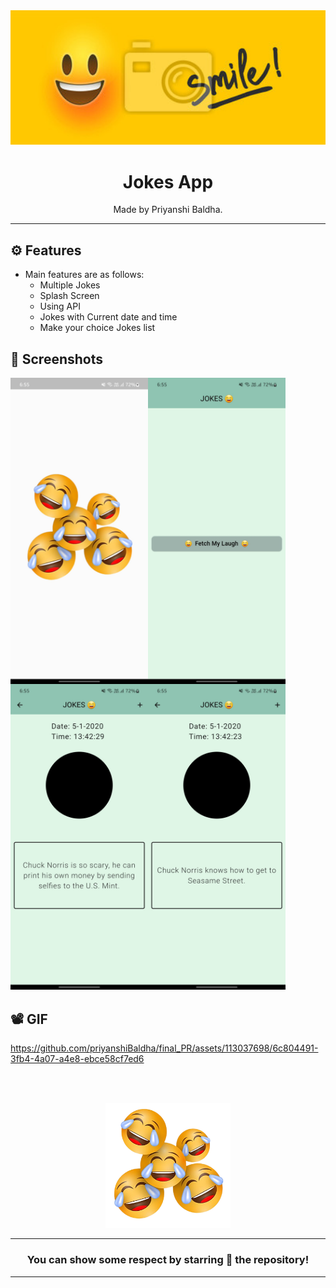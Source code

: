 <div align="center">

<img src="./assets/images/img2.jpg" width="520px">


# **Jokes App**
Made by Priyanshi Baldha.

---
</div>

## ⚙️ Features

- Main features are as follows:
    - Multiple Jokes
    - Splash Screen
    - Using API
    - Jokes with Current date and time 
    - Make your choice Jokes list


## 📲 Screenshots

<img align="left" src="./assets/Screenshot/s1.jpg" width="220px">
<img align="left" src="./assets/Screenshot/s2.jpg" width="220px">
<img align="left" src="./assets/Screenshot/s3.jpg" width="220px">
<img src="./assets/Screenshot/s4.jpg" width="220px">

## 📽️ GIF




https://github.com/priyanshiBaldha/final_PR/assets/113037698/6c804491-3fb4-4a07-a4e8-ebce58cf7ed6



<br><br>


<div align="center">



<img src="./assets/images/img1.png" width="200px" height="200px">

 
---
### You can show some respect by starring 🌟 the repository!
---

</div>

